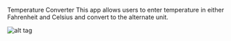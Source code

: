 Temperature Converter 
This app allows users to enter temperature in either Fahrenheit and Celsius and convert to the alternate unit.

![alt tag](https://raw.github.com/willysharp5/TemperatureConverter/master/2.png)